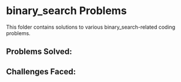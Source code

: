 # binary_search Problems

This folder contains solutions to various binary_search-related coding problems.

## Problems Solved:

## Challenges Faced:

